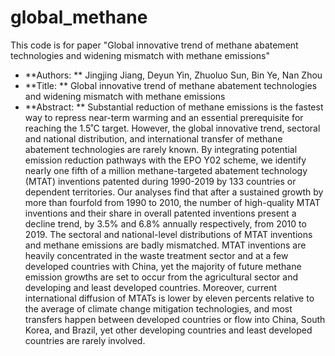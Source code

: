 # global_methane
This code is for paper "Global innovative trend of methane abatement technologies and widening mismatch with methane emissions"

- **Authors: ** Jingjing Jiang, Deyun Yin, Zhuoluo Sun, Bin Ye, Nan Zhou
- **Title: ** Global innovative trend of methane abatement technologies and widening mismatch with methane emissions
- **Abstract: ** Substantial reduction of methane emissions is the fastest way to repress near-term warming and an essential prerequisite for reaching the 1.5˚C target. However, the global innovative trend, sectoral and national distribution, and international transfer of methane abatement technologies are rarely known. By integrating potential emission reduction pathways with the EPO Y02 scheme, we identify nearly one fifth of a million methane-targeted abatement technology (MTAT) inventions patented during 1990-2019 by 133 countries or dependent territories. Our analyses find that after a sustained growth by more than fourfold from 1990 to 2010, the number of high-quality MTAT inventions and their share in overall patented inventions present a decline trend, by 3.5% and 6.8% annually respectively, from 2010 to 2019. The sectoral and national-level distributions of MTAT inventions and methane emissions are badly mismatched. MTAT inventions are heavily concentrated in the waste treatment sector and at a few developed countries with China, yet the majority of future methane emission growths are set to occur from the agricultural sector and developing and least developed countries. Moreover, current international diffusion of MTATs is lower by eleven percents relative to the average of climate change mitigation technologies, and most transfers happen between developed countries or flow into China, South Korea, and Brazil, yet other developing countries and least developed countries are rarely involved. 
